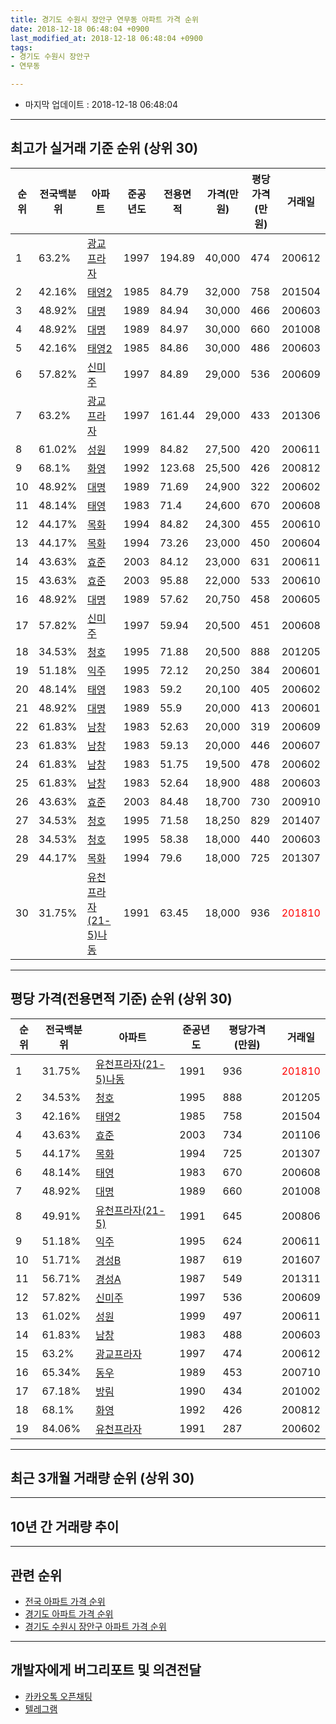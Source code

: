 ```yaml
---
title: 경기도 수원시 장안구 연무동 아파트 가격 순위
date: 2018-12-18 06:48:04 +0900
last_modified_at: 2018-12-18 06:48:04 +0900
tags:
- 경기도 수원시 장안구
- 연무동

---
```


* 마지막 업데이트 : 2018-12-18 06:48:04

---

## 최고가 실거래 기준 순위 (상위 30)


|순위|전국백분위|아파트|준공년도|전용면적|가격(만원)|평당가격(만원)|거래일|
|---|---|---|---|---|---|---|---|
|1|63.2%|[광교프라자](https://search.naver.com/search.naver?query=%EA%B2%BD%EA%B8%B0%EB%8F%84+%EC%88%98%EC%9B%90%EC%8B%9C+%EC%9E%A5%EC%95%88%EA%B5%AC+%EC%97%B0%EB%AC%B4%EB%8F%99+%EA%B4%91%EA%B5%90%ED%94%84%EB%9D%BC%EC%9E%90)|1997|194.89|40,000|474|200612|
|2|42.16%|[태영2](https://search.naver.com/search.naver?query=%EA%B2%BD%EA%B8%B0%EB%8F%84+%EC%88%98%EC%9B%90%EC%8B%9C+%EC%9E%A5%EC%95%88%EA%B5%AC+%EC%97%B0%EB%AC%B4%EB%8F%99+%ED%83%9C%EC%98%812)|1985|84.79|32,000|758|201504|
|3|48.92%|[대명](https://search.naver.com/search.naver?query=%EA%B2%BD%EA%B8%B0%EB%8F%84+%EC%88%98%EC%9B%90%EC%8B%9C+%EC%9E%A5%EC%95%88%EA%B5%AC+%EC%97%B0%EB%AC%B4%EB%8F%99+%EB%8C%80%EB%AA%85)|1989|84.94|30,000|466|200603|
|4|48.92%|[대명](https://search.naver.com/search.naver?query=%EA%B2%BD%EA%B8%B0%EB%8F%84+%EC%88%98%EC%9B%90%EC%8B%9C+%EC%9E%A5%EC%95%88%EA%B5%AC+%EC%97%B0%EB%AC%B4%EB%8F%99+%EB%8C%80%EB%AA%85)|1989|84.97|30,000|660|201008|
|5|42.16%|[태영2](https://search.naver.com/search.naver?query=%EA%B2%BD%EA%B8%B0%EB%8F%84+%EC%88%98%EC%9B%90%EC%8B%9C+%EC%9E%A5%EC%95%88%EA%B5%AC+%EC%97%B0%EB%AC%B4%EB%8F%99+%ED%83%9C%EC%98%812)|1985|84.86|30,000|486|200603|
|6|57.82%|[신미주](https://search.naver.com/search.naver?query=%EA%B2%BD%EA%B8%B0%EB%8F%84+%EC%88%98%EC%9B%90%EC%8B%9C+%EC%9E%A5%EC%95%88%EA%B5%AC+%EC%97%B0%EB%AC%B4%EB%8F%99+%EC%8B%A0%EB%AF%B8%EC%A3%BC)|1997|84.89|29,000|536|200609|
|7|63.2%|[광교프라자](https://search.naver.com/search.naver?query=%EA%B2%BD%EA%B8%B0%EB%8F%84+%EC%88%98%EC%9B%90%EC%8B%9C+%EC%9E%A5%EC%95%88%EA%B5%AC+%EC%97%B0%EB%AC%B4%EB%8F%99+%EA%B4%91%EA%B5%90%ED%94%84%EB%9D%BC%EC%9E%90)|1997|161.44|29,000|433|201306|
|8|61.02%|[성원](https://search.naver.com/search.naver?query=%EA%B2%BD%EA%B8%B0%EB%8F%84+%EC%88%98%EC%9B%90%EC%8B%9C+%EC%9E%A5%EC%95%88%EA%B5%AC+%EC%97%B0%EB%AC%B4%EB%8F%99+%EC%84%B1%EC%9B%90)|1999|84.82|27,500|420|200611|
|9|68.1%|[화영](https://search.naver.com/search.naver?query=%EA%B2%BD%EA%B8%B0%EB%8F%84+%EC%88%98%EC%9B%90%EC%8B%9C+%EC%9E%A5%EC%95%88%EA%B5%AC+%EC%97%B0%EB%AC%B4%EB%8F%99+%ED%99%94%EC%98%81)|1992|123.68|25,500|426|200812|
|10|48.92%|[대명](https://search.naver.com/search.naver?query=%EA%B2%BD%EA%B8%B0%EB%8F%84+%EC%88%98%EC%9B%90%EC%8B%9C+%EC%9E%A5%EC%95%88%EA%B5%AC+%EC%97%B0%EB%AC%B4%EB%8F%99+%EB%8C%80%EB%AA%85)|1989|71.69|24,900|322|200602|
|11|48.14%|[태영](https://search.naver.com/search.naver?query=%EA%B2%BD%EA%B8%B0%EB%8F%84+%EC%88%98%EC%9B%90%EC%8B%9C+%EC%9E%A5%EC%95%88%EA%B5%AC+%EC%97%B0%EB%AC%B4%EB%8F%99+%ED%83%9C%EC%98%81)|1983|71.4|24,600|670|200608|
|12|44.17%|[목화](https://search.naver.com/search.naver?query=%EA%B2%BD%EA%B8%B0%EB%8F%84+%EC%88%98%EC%9B%90%EC%8B%9C+%EC%9E%A5%EC%95%88%EA%B5%AC+%EC%97%B0%EB%AC%B4%EB%8F%99+%EB%AA%A9%ED%99%94)|1994|84.82|24,300|455|200610|
|13|44.17%|[목화](https://search.naver.com/search.naver?query=%EA%B2%BD%EA%B8%B0%EB%8F%84+%EC%88%98%EC%9B%90%EC%8B%9C+%EC%9E%A5%EC%95%88%EA%B5%AC+%EC%97%B0%EB%AC%B4%EB%8F%99+%EB%AA%A9%ED%99%94)|1994|73.26|23,000|450|200604|
|14|43.63%|[효준](https://search.naver.com/search.naver?query=%EA%B2%BD%EA%B8%B0%EB%8F%84+%EC%88%98%EC%9B%90%EC%8B%9C+%EC%9E%A5%EC%95%88%EA%B5%AC+%EC%97%B0%EB%AC%B4%EB%8F%99+%ED%9A%A8%EC%A4%80)|2003|84.12|23,000|631|200611|
|15|43.63%|[효준](https://search.naver.com/search.naver?query=%EA%B2%BD%EA%B8%B0%EB%8F%84+%EC%88%98%EC%9B%90%EC%8B%9C+%EC%9E%A5%EC%95%88%EA%B5%AC+%EC%97%B0%EB%AC%B4%EB%8F%99+%ED%9A%A8%EC%A4%80)|2003|95.88|22,000|533|200610|
|16|48.92%|[대명](https://search.naver.com/search.naver?query=%EA%B2%BD%EA%B8%B0%EB%8F%84+%EC%88%98%EC%9B%90%EC%8B%9C+%EC%9E%A5%EC%95%88%EA%B5%AC+%EC%97%B0%EB%AC%B4%EB%8F%99+%EB%8C%80%EB%AA%85)|1989|57.62|20,750|458|200605|
|17|57.82%|[신미주](https://search.naver.com/search.naver?query=%EA%B2%BD%EA%B8%B0%EB%8F%84+%EC%88%98%EC%9B%90%EC%8B%9C+%EC%9E%A5%EC%95%88%EA%B5%AC+%EC%97%B0%EB%AC%B4%EB%8F%99+%EC%8B%A0%EB%AF%B8%EC%A3%BC)|1997|59.94|20,500|451|200608|
|18|34.53%|[청호](https://search.naver.com/search.naver?query=%EA%B2%BD%EA%B8%B0%EB%8F%84+%EC%88%98%EC%9B%90%EC%8B%9C+%EC%9E%A5%EC%95%88%EA%B5%AC+%EC%97%B0%EB%AC%B4%EB%8F%99+%EC%B2%AD%ED%98%B8)|1995|71.88|20,500|888|201205|
|19|51.18%|[익주](https://search.naver.com/search.naver?query=%EA%B2%BD%EA%B8%B0%EB%8F%84+%EC%88%98%EC%9B%90%EC%8B%9C+%EC%9E%A5%EC%95%88%EA%B5%AC+%EC%97%B0%EB%AC%B4%EB%8F%99+%EC%9D%B5%EC%A3%BC)|1995|72.12|20,250|384|200601|
|20|48.14%|[태영](https://search.naver.com/search.naver?query=%EA%B2%BD%EA%B8%B0%EB%8F%84+%EC%88%98%EC%9B%90%EC%8B%9C+%EC%9E%A5%EC%95%88%EA%B5%AC+%EC%97%B0%EB%AC%B4%EB%8F%99+%ED%83%9C%EC%98%81)|1983|59.2|20,100|405|200602|
|21|48.92%|[대명](https://search.naver.com/search.naver?query=%EA%B2%BD%EA%B8%B0%EB%8F%84+%EC%88%98%EC%9B%90%EC%8B%9C+%EC%9E%A5%EC%95%88%EA%B5%AC+%EC%97%B0%EB%AC%B4%EB%8F%99+%EB%8C%80%EB%AA%85)|1989|55.9|20,000|413|200601|
|22|61.83%|[남창](https://search.naver.com/search.naver?query=%EA%B2%BD%EA%B8%B0%EB%8F%84+%EC%88%98%EC%9B%90%EC%8B%9C+%EC%9E%A5%EC%95%88%EA%B5%AC+%EC%97%B0%EB%AC%B4%EB%8F%99+%EB%82%A8%EC%B0%BD)|1983|52.63|20,000|319|200609|
|23|61.83%|[남창](https://search.naver.com/search.naver?query=%EA%B2%BD%EA%B8%B0%EB%8F%84+%EC%88%98%EC%9B%90%EC%8B%9C+%EC%9E%A5%EC%95%88%EA%B5%AC+%EC%97%B0%EB%AC%B4%EB%8F%99+%EB%82%A8%EC%B0%BD)|1983|59.13|20,000|446|200607|
|24|61.83%|[남창](https://search.naver.com/search.naver?query=%EA%B2%BD%EA%B8%B0%EB%8F%84+%EC%88%98%EC%9B%90%EC%8B%9C+%EC%9E%A5%EC%95%88%EA%B5%AC+%EC%97%B0%EB%AC%B4%EB%8F%99+%EB%82%A8%EC%B0%BD)|1983|51.75|19,500|478|200602|
|25|61.83%|[남창](https://search.naver.com/search.naver?query=%EA%B2%BD%EA%B8%B0%EB%8F%84+%EC%88%98%EC%9B%90%EC%8B%9C+%EC%9E%A5%EC%95%88%EA%B5%AC+%EC%97%B0%EB%AC%B4%EB%8F%99+%EB%82%A8%EC%B0%BD)|1983|52.64|18,900|488|200603|
|26|43.63%|[효준](https://search.naver.com/search.naver?query=%EA%B2%BD%EA%B8%B0%EB%8F%84+%EC%88%98%EC%9B%90%EC%8B%9C+%EC%9E%A5%EC%95%88%EA%B5%AC+%EC%97%B0%EB%AC%B4%EB%8F%99+%ED%9A%A8%EC%A4%80)|2003|84.48|18,700|730|200910|
|27|34.53%|[청호](https://search.naver.com/search.naver?query=%EA%B2%BD%EA%B8%B0%EB%8F%84+%EC%88%98%EC%9B%90%EC%8B%9C+%EC%9E%A5%EC%95%88%EA%B5%AC+%EC%97%B0%EB%AC%B4%EB%8F%99+%EC%B2%AD%ED%98%B8)|1995|71.58|18,250|829|201407|
|28|34.53%|[청호](https://search.naver.com/search.naver?query=%EA%B2%BD%EA%B8%B0%EB%8F%84+%EC%88%98%EC%9B%90%EC%8B%9C+%EC%9E%A5%EC%95%88%EA%B5%AC+%EC%97%B0%EB%AC%B4%EB%8F%99+%EC%B2%AD%ED%98%B8)|1995|58.38|18,000|440|200603|
|29|44.17%|[목화](https://search.naver.com/search.naver?query=%EA%B2%BD%EA%B8%B0%EB%8F%84+%EC%88%98%EC%9B%90%EC%8B%9C+%EC%9E%A5%EC%95%88%EA%B5%AC+%EC%97%B0%EB%AC%B4%EB%8F%99+%EB%AA%A9%ED%99%94)|1994|79.6|18,000|725|201307|
|30|31.75%|[유천프라자(21-5)나동](https://search.naver.com/search.naver?query=%EA%B2%BD%EA%B8%B0%EB%8F%84+%EC%88%98%EC%9B%90%EC%8B%9C+%EC%9E%A5%EC%95%88%EA%B5%AC+%EC%97%B0%EB%AC%B4%EB%8F%99+%EC%9C%A0%EC%B2%9C%ED%94%84%EB%9D%BC%EC%9E%90%2821-5%29%EB%82%98%EB%8F%99)|1991|63.45|18,000|936|<span style="color:red">201810</span>|


---

## 평당 가격(전용면적 기준) 순위 (상위 30)


|순위|전국백분위|아파트|준공년도|평당가격(만원)|거래일|
|---|---|---|---|---|---|
|1|31.75%|[유천프라자(21-5)나동](https://search.naver.com/search.naver?query=%EA%B2%BD%EA%B8%B0%EB%8F%84+%EC%88%98%EC%9B%90%EC%8B%9C+%EC%9E%A5%EC%95%88%EA%B5%AC+%EC%97%B0%EB%AC%B4%EB%8F%99+%EC%9C%A0%EC%B2%9C%ED%94%84%EB%9D%BC%EC%9E%90%2821-5%29%EB%82%98%EB%8F%99)|1991|936|<span style="color:red">201810</span>|
|2|34.53%|[청호](https://search.naver.com/search.naver?query=%EA%B2%BD%EA%B8%B0%EB%8F%84+%EC%88%98%EC%9B%90%EC%8B%9C+%EC%9E%A5%EC%95%88%EA%B5%AC+%EC%97%B0%EB%AC%B4%EB%8F%99+%EC%B2%AD%ED%98%B8)|1995|888|201205|
|3|42.16%|[태영2](https://search.naver.com/search.naver?query=%EA%B2%BD%EA%B8%B0%EB%8F%84+%EC%88%98%EC%9B%90%EC%8B%9C+%EC%9E%A5%EC%95%88%EA%B5%AC+%EC%97%B0%EB%AC%B4%EB%8F%99+%ED%83%9C%EC%98%812)|1985|758|201504|
|4|43.63%|[효준](https://search.naver.com/search.naver?query=%EA%B2%BD%EA%B8%B0%EB%8F%84+%EC%88%98%EC%9B%90%EC%8B%9C+%EC%9E%A5%EC%95%88%EA%B5%AC+%EC%97%B0%EB%AC%B4%EB%8F%99+%ED%9A%A8%EC%A4%80)|2003|734|201106|
|5|44.17%|[목화](https://search.naver.com/search.naver?query=%EA%B2%BD%EA%B8%B0%EB%8F%84+%EC%88%98%EC%9B%90%EC%8B%9C+%EC%9E%A5%EC%95%88%EA%B5%AC+%EC%97%B0%EB%AC%B4%EB%8F%99+%EB%AA%A9%ED%99%94)|1994|725|201307|
|6|48.14%|[태영](https://search.naver.com/search.naver?query=%EA%B2%BD%EA%B8%B0%EB%8F%84+%EC%88%98%EC%9B%90%EC%8B%9C+%EC%9E%A5%EC%95%88%EA%B5%AC+%EC%97%B0%EB%AC%B4%EB%8F%99+%ED%83%9C%EC%98%81)|1983|670|200608|
|7|48.92%|[대명](https://search.naver.com/search.naver?query=%EA%B2%BD%EA%B8%B0%EB%8F%84+%EC%88%98%EC%9B%90%EC%8B%9C+%EC%9E%A5%EC%95%88%EA%B5%AC+%EC%97%B0%EB%AC%B4%EB%8F%99+%EB%8C%80%EB%AA%85)|1989|660|201008|
|8|49.91%|[유천프라자(21-5)](https://search.naver.com/search.naver?query=%EA%B2%BD%EA%B8%B0%EB%8F%84+%EC%88%98%EC%9B%90%EC%8B%9C+%EC%9E%A5%EC%95%88%EA%B5%AC+%EC%97%B0%EB%AC%B4%EB%8F%99+%EC%9C%A0%EC%B2%9C%ED%94%84%EB%9D%BC%EC%9E%90%2821-5%29)|1991|645|200806|
|9|51.18%|[익주](https://search.naver.com/search.naver?query=%EA%B2%BD%EA%B8%B0%EB%8F%84+%EC%88%98%EC%9B%90%EC%8B%9C+%EC%9E%A5%EC%95%88%EA%B5%AC+%EC%97%B0%EB%AC%B4%EB%8F%99+%EC%9D%B5%EC%A3%BC)|1995|624|200611|
|10|51.71%|[경성B](https://search.naver.com/search.naver?query=%EA%B2%BD%EA%B8%B0%EB%8F%84+%EC%88%98%EC%9B%90%EC%8B%9C+%EC%9E%A5%EC%95%88%EA%B5%AC+%EC%97%B0%EB%AC%B4%EB%8F%99+%EA%B2%BD%EC%84%B1B)|1987|619|201607|
|11|56.71%|[경성A](https://search.naver.com/search.naver?query=%EA%B2%BD%EA%B8%B0%EB%8F%84+%EC%88%98%EC%9B%90%EC%8B%9C+%EC%9E%A5%EC%95%88%EA%B5%AC+%EC%97%B0%EB%AC%B4%EB%8F%99+%EA%B2%BD%EC%84%B1A)|1987|549|201311|
|12|57.82%|[신미주](https://search.naver.com/search.naver?query=%EA%B2%BD%EA%B8%B0%EB%8F%84+%EC%88%98%EC%9B%90%EC%8B%9C+%EC%9E%A5%EC%95%88%EA%B5%AC+%EC%97%B0%EB%AC%B4%EB%8F%99+%EC%8B%A0%EB%AF%B8%EC%A3%BC)|1997|536|200609|
|13|61.02%|[성원](https://search.naver.com/search.naver?query=%EA%B2%BD%EA%B8%B0%EB%8F%84+%EC%88%98%EC%9B%90%EC%8B%9C+%EC%9E%A5%EC%95%88%EA%B5%AC+%EC%97%B0%EB%AC%B4%EB%8F%99+%EC%84%B1%EC%9B%90)|1999|497|200611|
|14|61.83%|[남창](https://search.naver.com/search.naver?query=%EA%B2%BD%EA%B8%B0%EB%8F%84+%EC%88%98%EC%9B%90%EC%8B%9C+%EC%9E%A5%EC%95%88%EA%B5%AC+%EC%97%B0%EB%AC%B4%EB%8F%99+%EB%82%A8%EC%B0%BD)|1983|488|200603|
|15|63.2%|[광교프라자](https://search.naver.com/search.naver?query=%EA%B2%BD%EA%B8%B0%EB%8F%84+%EC%88%98%EC%9B%90%EC%8B%9C+%EC%9E%A5%EC%95%88%EA%B5%AC+%EC%97%B0%EB%AC%B4%EB%8F%99+%EA%B4%91%EA%B5%90%ED%94%84%EB%9D%BC%EC%9E%90)|1997|474|200612|
|16|65.34%|[동우](https://search.naver.com/search.naver?query=%EA%B2%BD%EA%B8%B0%EB%8F%84+%EC%88%98%EC%9B%90%EC%8B%9C+%EC%9E%A5%EC%95%88%EA%B5%AC+%EC%97%B0%EB%AC%B4%EB%8F%99+%EB%8F%99%EC%9A%B0)|1989|453|200710|
|17|67.18%|[방림](https://search.naver.com/search.naver?query=%EA%B2%BD%EA%B8%B0%EB%8F%84+%EC%88%98%EC%9B%90%EC%8B%9C+%EC%9E%A5%EC%95%88%EA%B5%AC+%EC%97%B0%EB%AC%B4%EB%8F%99+%EB%B0%A9%EB%A6%BC)|1990|434|201002|
|18|68.1%|[화영](https://search.naver.com/search.naver?query=%EA%B2%BD%EA%B8%B0%EB%8F%84+%EC%88%98%EC%9B%90%EC%8B%9C+%EC%9E%A5%EC%95%88%EA%B5%AC+%EC%97%B0%EB%AC%B4%EB%8F%99+%ED%99%94%EC%98%81)|1992|426|200812|
|19|84.06%|[유천프라자](https://search.naver.com/search.naver?query=%EA%B2%BD%EA%B8%B0%EB%8F%84+%EC%88%98%EC%9B%90%EC%8B%9C+%EC%9E%A5%EC%95%88%EA%B5%AC+%EC%97%B0%EB%AC%B4%EB%8F%99+%EC%9C%A0%EC%B2%9C%ED%94%84%EB%9D%BC%EC%9E%90)|1991|287|200602|


---

## 최근 3개월 거래량 순위 (상위 30)


<div style="width:100%;">
    <canvas id="deal_count_ranking" height="250"></canvas>
</div>


<script>
new Chart(document.getElementById("deal_count_ranking"), {
    type: 'horizontalBar',
    data: {
        labels: ['대명', '성원', '신미주', '태영2', '목화', '유천프라자', '남창', '유천프라자(21-5)나동'],
        datasets: [{
            label: '실거래 수',
            data: [6, 4, 2, 2, 1, 1, 1, 1],
            borderColor: "rgba(255, 0, 128, 1)",
            backgroundColor: "rgba(255, 0, 128, 0.5)",
            fill: false,
        }]
    },
    options: {
        responsive: true,
        title: {
            display: true,
            text: '최근 3개월 거래량 순위'
        },
        tooltips: {
            mode: 'index',
            intersect: false,
            callbacks: {
                title: function(tooltipItems, data) {
                    return "실거래 수:";
                },
                label: function(tooltipItem, data) {
                    return data.labels[tooltipItem.index] + ": " + tooltipItem.xLabel;
                }
            }
        },
        hover: {
            mode: 'nearest',
            intersect: true
        },
        scales: {
            xAxes: [{
                display: true,
                scaleLabel: {
                    display: true,
                    labelString: '실거래 수'
                },
                ticks: {
                    suggestedMin: 0,
                }
            }],
            yAxes: [{
                display: true,
                ticks: {
                    autoSkip: false,
                    callback: function(value, index, values) {
                        if (value.length > 15)
                            return value.substr(0, 13) + "...";
                        else
                            return value;
                    }
                },
                scaleLabel: {
                    display: false,
                }
            }]
        }
    }
});

</script>


---

## 10년 간 거래량 추이


<div style="width:100%;">
    <canvas id="deal_progress" height="250"></canvas>
</div>

<script>
new Chart(document.getElementById("deal_progress"), {
    type: 'line',
    data: {
        labels: ['200812','200901','200902','200903','200904','200905','200906','200907','200908','200909','200910','200911','200912','201001','201002','201003','201004','201005','201006','201007','201008','201009','201010','201011','201012','201101','201102','201103','201104','201105','201106','201107','201108','201109','201110','201111','201112','201201','201202','201203','201204','201205','201206','201207','201208','201209','201210','201211','201212','201301','201302','201303','201304','201305','201306','201307','201308','201309','201310','201311','201312','201401','201402','201403','201404','201405','201406','201407','201408','201409','201410','201411','201412','201501','201502','201503','201504','201505','201506','201507','201508','201509','201510','201511','201512','201601','201602','201603','201604','201605','201606','201607','201608','201609','201610','201611','201612','201701','201702','201703','201704','201705','201706','201707','201708','201709','201710','201711','201712','201801','201802','201803','201804','201805','201806','201807','201808','201809','201810','201811','201812'],
        datasets: [{
            label: '실거래 수',
            pointRadius: 1,
            data: [2, 3, 1, 5, 4, 3, 13, 3, 2, 7, 3, 2, 5, 3, 4, 4, 4, 2, 9, 2, 8, 2, 8, 1, 10, 9, 13, 9, 6, 2, 4, 8, 16, 2, 6, 8, 7, 12, 3, 10, 2, 5, 6, 8, 2, 2, 7, 6, 1, 2, 3, 3, 14, 5, 7, 9, 6, 3, 6, 6, 4, 9, 7, 10, 4, 6, 5, 8, 10, 9, 8, 8, 4, 13, 6, 14, 18, 12, 12, 11, 7, 3, 17, 12, 5, 5, 7, 14, 14, 11, 19, 8, 11, 8, 9, 8, 10, 5, 9, 15, 13, 5, 7, 7, 5, 9, 7, 1, 3, 5, 5, 4, 6, 10, 14, 4, 12, 10, 12, 5, 1],
            borderColor: "rgba(255, 201, 14, 1)",
            backgroundColor: "rgba(255, 201, 14, 0.5)",
            fill: true,
        }]
    },
    options: {
        responsive: true,
        title: {
            display: true,
            text: '10년간 거래량 추이'
        },
        tooltips: {
            mode: 'index',
            intersect: false,
        },
        hover: {
            mode: 'nearest',
            intersect: true
        },
        scales: {
            xAxes: [{
                display: true,
                scaleLabel: {
                    display: true,
                    labelString: '년/월'
                }
            }],
            yAxes: [{
                display: true,
                ticks: {
                    suggestedMin: 0,
                },
                scaleLabel: {
                    display: true,
                    labelString: '실거래 수'
                }
            }]
        }
    }
});

</script>


---

## 관련 순위

- [전국 아파트 가격 순위](https://inasie.github.io/apt-ranking/전국)
- [경기도 아파트 가격 순위](https://inasie.github.io/apt-ranking/경기도)
- [경기도 수원시 장안구 아파트 가격 순위](https://inasie.github.io/apt-ranking/경기도-수원시-장안구)


---

## 개발자에게 버그리포트 및 의견전달

- [카카오톡 오픈채팅](https://open.kakao.com/o/gLJUAP4)
- [텔레그램](https://t.me/inasie)

